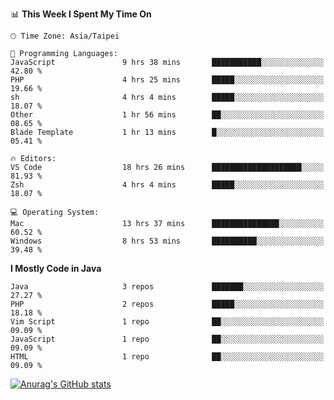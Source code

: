 <!--
<table>
  <tr>
    <td>
      <img src="./devcard.svg" alt="A dev card" width="400" hight="100%">
    </td>
    <td>
      <p>### Hi there 👋</p>
      <p>**treevel/treevel** is a ✨ _special_ ✨ repository because its `README.md` (this file) appears on your GitHub profile.</p>
      <p>Here are some ideas to get you started:</p>
      <p>- 🔭 I’m currently working on ...</p>
      <p>- 🌱 I’m currently learning ...</p>
      <p>- 👯 I’m looking to collaborate on ...</p>
      <p>- 🤔 I’m looking for help with ...</p>
      <p>- 💬 Ask me about ...</p>
      <p>- 📫 How to reach me: ...</p>
      <p>- 😄 Pronouns: ...</p>
      <p>- ⚡ Fun fact: ...</p>
    </td>
  </tr>
</table>
-->

<!--START_SECTION:waka-->
📊 **This Week I Spent My Time On** 

```text
🕑︎ Time Zone: Asia/Taipei

💬 Programming Languages: 
JavaScript               9 hrs 38 mins       ███████████░░░░░░░░░░░░░░   42.80 % 
PHP                      4 hrs 25 mins       █████░░░░░░░░░░░░░░░░░░░░   19.66 % 
sh                       4 hrs 4 mins        █████░░░░░░░░░░░░░░░░░░░░   18.07 % 
Other                    1 hr 56 mins        ██░░░░░░░░░░░░░░░░░░░░░░░   08.65 % 
Blade Template           1 hr 13 mins        █░░░░░░░░░░░░░░░░░░░░░░░░   05.41 % 

🔥 Editors: 
VS Code                  18 hrs 26 mins      ████████████████████░░░░░   81.93 % 
Zsh                      4 hrs 4 mins        █████░░░░░░░░░░░░░░░░░░░░   18.07 % 

💻 Operating System: 
Mac                      13 hrs 37 mins      ███████████████░░░░░░░░░░   60.52 % 
Windows                  8 hrs 53 mins       ██████████░░░░░░░░░░░░░░░   39.48 % 
```

**I Mostly Code in Java** 

```text
Java                     3 repos             ███████░░░░░░░░░░░░░░░░░░   27.27 % 
PHP                      2 repos             █████░░░░░░░░░░░░░░░░░░░░   18.18 % 
Vim Script               1 repo              ██░░░░░░░░░░░░░░░░░░░░░░░   09.09 % 
JavaScript               1 repo              ██░░░░░░░░░░░░░░░░░░░░░░░   09.09 % 
HTML                     1 repo              ██░░░░░░░░░░░░░░░░░░░░░░░   09.09 % 
```




<!--END_SECTION:waka-->

<!-- GitHub Stats Card-->
[![Anurag's GitHub stats](https://github-readme-stats.vercel.app/api?username=treevel&show_icons=true&theme=monokai&count_private=true)](https://github.com/anuraghazra/github-readme-stats)
